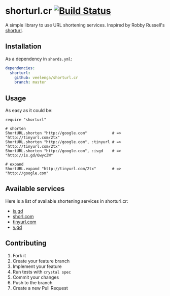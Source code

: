 # shorturl.cr [![Build Status](https://travis-ci.org/veelenga/shorturl.cr.svg?branch=master)](https://travis-ci.org/veelenga/shorturl.cr)

A simple library to use URL shortening services. Inspired by Robby Russell's [shorturl](https://github.com/robbyrussell/shorturl).

## Installation

As a dependency in `shards.yml`:

```yaml
dependencies:
  shorturl:
    github: veelenga/shorturl.cr
    branch: master
```

## Usage

As easy as it could be:

```crystal
require "shorturl"

# shorten
ShortURL.shorten "http://google.com"           # => "http://tinyurl.com/2tx"
ShortURL.shorten "http://google.com", :tinyurl # => "http://tinyurl.com/2tx"
ShortURL.shorten "http://google.com", :isgd    # => "http://is.gd/OwycZW"

# expand
ShortURL.expand "http://tinyurl.com/2tx"       # => "http://google.com"
```
## Available services

Here is a list of available shortening services in shorturl.cr:

* [is.gd](http://is.gd)
* [shorl.com](http://shorl.com)
* [tinyurl.com](http://tinyurl.com)
* [v.gd](http://v.gd)

## Contributing

1. Fork it
1. Create your feature branch
1. Implement your feature
1. Run tests with `crystal spec`
1. Commit your changes
1. Push to the branch
1. Create a new Pull Request
